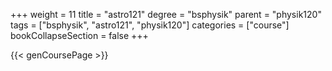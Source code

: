 +++
weight = 11
title = "astro121"
degree = "bsphysik"
parent = "physik120"
tags = ["bsphysik", "astro121", "physik120"]
categories = ["course"]
bookCollapseSection = false
+++

{{< genCoursePage >}}
